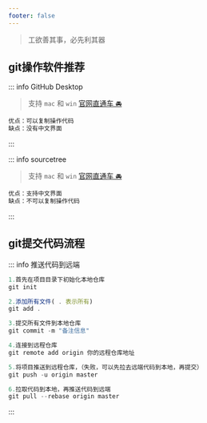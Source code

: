 ```yaml
---
footer: false
---
```


<c-title title="开发工具集" />

> 工欲善其事，必先利其器

## git操作软件推荐

::: info GitHub Desktop
> 支持 `mac` 和 `win` [官网直通车 🚘](https://desktop.github.com)
```js
优点：可以复制操作代码
缺点：没有中文界面
```
:::

::: info sourcetree
> 支持 `mac` 和 `win` [官网直通车 🚘](https://www.sourcetreeapp.com)
```js
优点：支持中文界面
缺点：不可以复制操作代码
```
:::

## git提交代码流程

::: info 推送代码到远端
```js
1.首先在项目目录下初始化本地仓库
git init

2.添加所有文件( . 表示所有)
git add .

3.提交所有文件到本地仓库
git commit -m "备注信息"

4.连接到远程仓库
git remote add origin 你的远程仓库地址

5.将项目推送到远程仓库，（失败，可以先拉去远端代码到本地，再提交）
git push -u origin master

6.拉取代码到本地，再推送代码到远端
git pull --rebase origin master
```
:::


